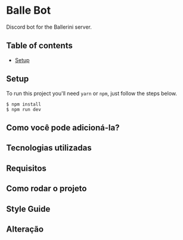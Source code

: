 # Balle Bot

Discord bot for the Ballerini server.

## Table of contents

- [Setup](#setup)

## Setup

To run this project you'll need `yarn` or `npm`, just follow the steps below.

```
$ npm install
$ npm run dev
```

## Como você pode adicioná-la?

## Tecnologias utilizadas

## Requisitos

## Como rodar o projeto

## Style Guide

## Alteração
